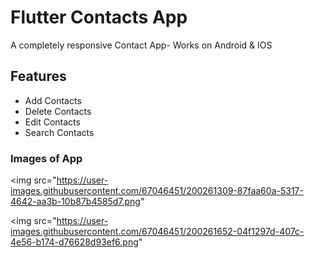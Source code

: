 # Flutter Contacts App

A completely responsive Contact App- Works on Android & IOS

## Features
- Add Contacts 
- Delete Contacts
- Edit Contacts
- Search Contacts

### Images of App

<img src="https://user-images.githubusercontent.com/67046451/200261309-87faa60a-5317-4642-aa3b-10b87b4585d7.png"

<img src="https://user-images.githubusercontent.com/67046451/200261652-04f1297d-407c-4e56-b174-d76628d93ef6.png"
